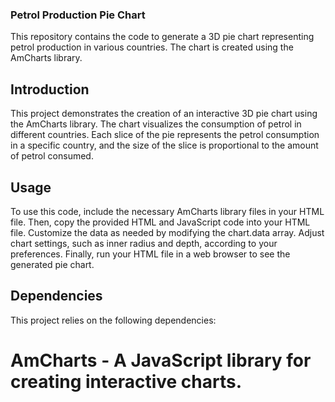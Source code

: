 ### Petrol Production Pie Chart

This repository contains the code to generate a 3D pie chart representing petrol production in various countries. The chart is created using the AmCharts library.

## Introduction
 This project demonstrates the creation of an interactive 3D pie chart using the AmCharts library. The chart visualizes the consumption of petrol in different countries. Each slice of the pie represents the petrol consumption in a specific country, and the size of the slice is proportional to the amount of petrol consumed.

## Usage
To use this code, include the necessary AmCharts library files in your HTML file. Then, copy the provided HTML and JavaScript code into your HTML file. Customize the data as needed by modifying the chart.data array. Adjust chart settings, such as inner radius and depth, according to your preferences. Finally, run your HTML file in a web browser to see the generated pie chart.

## Dependencies
This project relies on the following dependencies:

# AmCharts - A JavaScript library for creating interactive charts.

